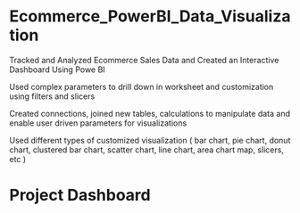 # Ecommerce_PowerBI_Data_Visualization
Tracked and Analyzed Ecommerce Sales Data and Created an Interactive Dashboard Using Powe BI

Used complex parameters to drill down in worksheet and customization using filters and slicers

Created connections, joined new tables, calculations to manipulate data and enable user driven parameters for visualizations

Used different types of customized visualization ( bar chart, pie chart, donut chart, clustered bar chart, scatter chart, line chart, area chart map, slicers, etc )

# Project Dashboard

